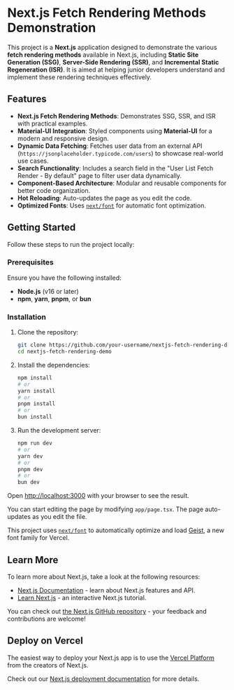 # Next.js Fetch Rendering Methods Demonstration

This project is a **Next.js** application designed to demonstrate the various **fetch rendering methods** available in Next.js, including **Static Site Generation (SSG)**, **Server-Side Rendering (SSR)**, and **Incremental Static Regeneration (ISR)**. It is aimed at helping junior developers understand and implement these rendering techniques effectively.

## Features

- **Next.js Fetch Rendering Methods**: Demonstrates SSG, SSR, and ISR with practical examples.
- **Material-UI Integration**: Styled components using **Material-UI** for a modern and responsive design.
- **Dynamic Data Fetching**: Fetches user data from an external API (`https://jsonplaceholder.typicode.com/users`) to showcase real-world use cases.
- **Search Functionality**: Includes a search field in the "User List Fetch Render - By default" page to filter user data dynamically.
- **Component-Based Architecture**: Modular and reusable components for better code organization.
- **Hot Reloading**: Auto-updates the page as you edit the code.
- **Optimized Fonts**: Uses [`next/font`](https://nextjs.org/docs/app/building-your-application/optimizing/fonts) for automatic font optimization.

## Getting Started

Follow these steps to run the project locally:

### Prerequisites

Ensure you have the following installed:

- **Node.js** (v16 or later)
- **npm**, **yarn**, **pnpm**, or **bun**

### Installation

1. Clone the repository:

   ```bash
   git clone https://github.com/your-username/nextjs-fetch-rendering-demo.git
   cd nextjs-fetch-rendering-demo
   ```

2. Install the dependencies:

   ```bash
   npm install
   # or
   yarn install
   # or
   pnpm install
   # or
   bun install
   ```

3. Run the development server:

   ```bash
   npm run dev
   # or
   yarn dev
   # or
   pnpm dev
   # or
   bun dev
   ```

Open [http://localhost:3000](http://localhost:3000) with your browser to see the result.

You can start editing the page by modifying `app/page.tsx`. The page auto-updates as you edit the file.

This project uses [`next/font`](https://nextjs.org/docs/app/building-your-application/optimizing/fonts) to automatically optimize and load [Geist](https://vercel.com/font), a new font family for Vercel.

## Learn More

To learn more about Next.js, take a look at the following resources:

- [Next.js Documentation](https://nextjs.org/docs) - learn about Next.js features and API.
- [Learn Next.js](https://nextjs.org/learn) - an interactive Next.js tutorial.

You can check out [the Next.js GitHub repository](https://github.com/vercel/next.js) - your feedback and contributions are welcome!

## Deploy on Vercel

The easiest way to deploy your Next.js app is to use the [Vercel Platform](https://vercel.com/new?utm_medium=default-template&filter=next.js&utm_source=create-next-app&utm_campaign=create-next-app-readme) from the creators of Next.js.

Check out our [Next.js deployment documentation](https://nextjs.org/docs/app/building-your-application/deploying) for more details.
